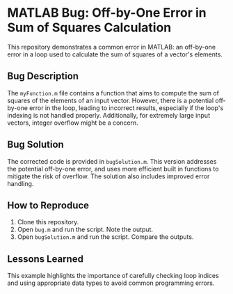 # MATLAB Bug: Off-by-One Error in Sum of Squares Calculation

This repository demonstrates a common error in MATLAB: an off-by-one error in a loop used to calculate the sum of squares of a vector's elements.

## Bug Description
The `myFunction.m` file contains a function that aims to compute the sum of squares of the elements of an input vector.  However, there is a potential off-by-one error in the loop, leading to incorrect results, especially if the loop's indexing is not handled properly.  Additionally, for extremely large input vectors, integer overflow might be a concern.

## Bug Solution
The corrected code is provided in `bugSolution.m`.  This version addresses the potential off-by-one error, and uses more efficient built in functions to mitigate the risk of overflow.  The solution also includes improved error handling.

## How to Reproduce
1. Clone this repository.
2. Open `bug.m` and run the script. Note the output.
3. Open `bugSolution.m` and run the script. Compare the outputs.

## Lessons Learned
This example highlights the importance of carefully checking loop indices and using appropriate data types to avoid common programming errors.